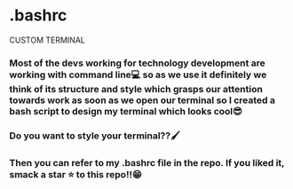 # .bashrc
CUSTOM TERMINAL

### Most of the devs working for technology development are working with command line💻 so as we use it definitely we think of its structure and style which grasps our attention towards work as soon as we open our terminal so I created a bash script to design my terminal which looks cool😎 

### Do you want to style your terminal??🖌

### Then you can refer to my .bashrc file in the repo. If you liked it, smack a star ⭐ to this repo!!😁

